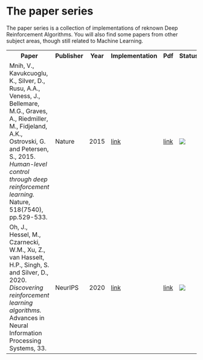 # The paper series

The paper series is a collection of implementations of reknown Deep Reinforcement Algorithms.
You will also find some papers from other subject areas, though still related to Machine Learning.


<table>
  <tr>
    <th>Paper</th>
    <th>Publisher</th>
    <th>Year</th>
    <th>Implementation</th>
    <th>Pdf</th>
    <th>Status</th>
  </tr>
  
<!-- DQN -->
  <tr>
    <td>Mnih, V., Kavukcuoglu, K., Silver, D., Rusu, A.A., Veness, J., Bellemare, M.G., Graves, A., Riedmiller, M., Fidjeland, A.K., Ostrovski, G. and Petersen, S., 2015. <i>Human-level control through deep reinforcement learning.</i> Nature, 518(7540), pp.529-533. </td>
    <td>Nature</td>
    <td>2015</td>
    <td><a href=https://github.com/epignatelli/human-level-control-through-deep-reinforcement-learning>link</a></td>
    <td><a href=https://www.nature.com/articles/nature14236>link</a></td>
    <td><img src=https://www.repostatus.org/badges/latest/active.svg></td>
  </tr>
  
<!-- Discovering RL algorithms -->
  <tr>
    <td>Oh, J., Hessel, M., Czarnecki, W.M., Xu, Z., van Hasselt, H.P., Singh, S.  and Silver, D., 2020. <i>Discovering reinforcement learning algorithms.</i>  Advances in Neural Information Processing Systems, 33.</td>
    <td>NeurIPS</td>
    <td>2020</td>
    <td><a href=https://github.com/epignatelli/discovering-reinforcement-learning-algorithms>link</a></td>
    <td><a href=https://proceedings.neurips.cc/paper/2020/file/0b96d81f0494fde5428c7aea243c9157-Paper.pdf>link</a></td>
    <td><img src=https://www.repostatus.org/badges/latest/wip.svg></td>
  </tr>
  


</table>
